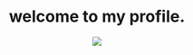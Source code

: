 
<body>
	<h1 align="center"> welcome to my profile. </h1>
	<div align="center">
		<img src="https://cdn.discordapp.com/attachments/999466443143925840/1005131689690939492/sin_tilo_1.gif"

